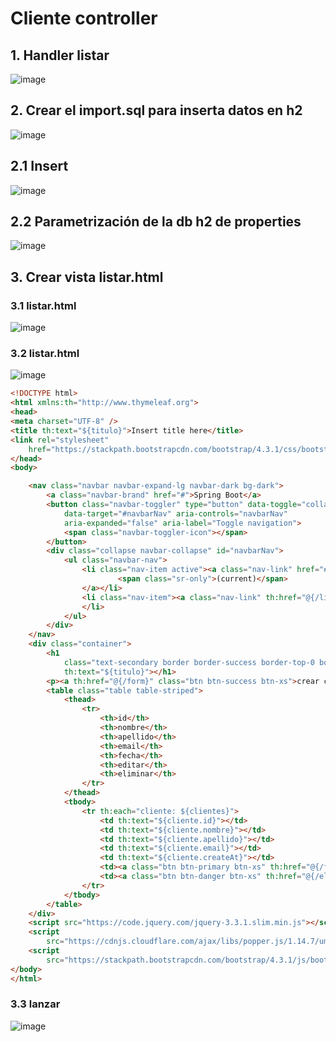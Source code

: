 # Cliente controller

## 1. Handler listar 

![image](https://user-images.githubusercontent.com/31961588/220818727-a3f0553f-65d5-4923-9814-ab3c3b510e1d.png)

## 2. Crear el import.sql para inserta datos en h2

![image](https://user-images.githubusercontent.com/31961588/220818857-12d0c5d1-34bf-4a86-aaf8-69fb9f093539.png)

## 2.1 Insert 

![image](https://user-images.githubusercontent.com/31961588/220818951-581e45b3-8f34-44c8-82a0-8fe7810de981.png)

## 2.2 Parametrización de la db h2 de properties

![image](https://user-images.githubusercontent.com/31961588/220819273-4903e1fd-f569-44f8-98dd-83b78d466331.png)

## 3. Crear vista listar.html

### 3.1 listar.html
![image](https://user-images.githubusercontent.com/31961588/220819851-e9519625-f5c2-47d5-90cc-0b2acfce5de3.png)

### 3.2 listar.html
![image](https://user-images.githubusercontent.com/31961588/220819992-a1aeddbf-dc37-4d31-a314-191e22bd0291.png)

```html
<!DOCTYPE html>
<html xmlns:th="http://www.thymeleaf.org">
<head>
<meta charset="UTF-8" />
<title th:text="${titulo}">Insert title here</title>
<link rel="stylesheet"
	href="https://stackpath.bootstrapcdn.com/bootstrap/4.3.1/css/bootstrap.min.css">
</head>
<body>

	<nav class="navbar navbar-expand-lg navbar-dark bg-dark">
		<a class="navbar-brand" href="#">Spring Boot</a>
		<button class="navbar-toggler" type="button" data-toggle="collapse"
			data-target="#navbarNav" aria-controls="navbarNav"
			aria-expanded="false" aria-label="Toggle navigation">
			<span class="navbar-toggler-icon"></span>
		</button>
		<div class="collapse navbar-collapse" id="navbarNav">
			<ul class="navbar-nav">
				<li class="nav-item active"><a class="nav-link" href="#">Home
						<span class="sr-only">(current)</span>
				</a></li>
				<li class="nav-item"><a class="nav-link" th:href="@{/listar}">Clientes</a>
				</li>
			</ul>
		</div>
	</nav>
	<div class="container">
		<h1
			class="text-secondary border border-success border-top-0 border-left-0 border-right-0"
			th:text="${titulo}"></h1>
		<p><a th:href="@{/form}" class="btn btn-success btn-xs">crear cliente</a></p>
		<table class="table table-striped">
			<thead>
				<tr>
					<th>id</th>
					<th>nombre</th>
					<th>apellido</th>
					<th>email</th>
					<th>fecha</th>
					<th>editar</th>
					<th>eliminar</th>
				</tr>
			</thead>
			<tbody>
				<tr th:each="cliente: ${clientes}">
					<td th:text="${cliente.id}"></td>
					<td th:text="${cliente.nombre}"></td>
					<td th:text="${cliente.apellido}"></td>
					<td th:text="${cliente.email}"></td>
					<td th:text="${cliente.createAt}"></td>
					<td><a class="btn btn-primary btn-xs" th:href="@{/form/} + ${cliente.id}" th:text="'editar'"></a></td>
					<td><a class="btn btn-danger btn-xs" th:href="@{/eliminar/} + ${cliente.id}" th:text="'eliminar'" onclick="return confirm('Estás seguro que quieres eliminar?');"></a></td>
				</tr>
			</tbody>
		</table>
	</div>
	<script src="https://code.jquery.com/jquery-3.3.1.slim.min.js"></script>
	<script
		src="https://cdnjs.cloudflare.com/ajax/libs/popper.js/1.14.7/umd/popper.min.js"></script>
	<script
		src="https://stackpath.bootstrapcdn.com/bootstrap/4.3.1/js/bootstrap.min.js"></script>
</body>
</html>
```

### 3.3 lanzar 

![image](https://user-images.githubusercontent.com/31961588/220820326-aac310ce-5c79-43fe-a92a-ce425b5b6e39.png)
